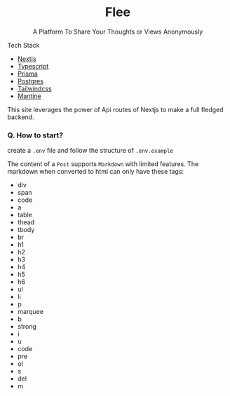 <h1 align="center" >
Flee
</h1>
<p align="center"> A Platform To Share Your Thoughts or Views Anonymously</p>

Tech Stack
- [Nextjs](https://nextjs.org)
- [Typescript](https://typescriptlang.org)
- [Prisma](https://prisma.io)
- [Postgres](https://www.postgresql.org/)
- [Tailwindcss](https://tailwindcss.com)
- [Mantine](https://mantine.dev)

This site leverages the power of Api routes of Nextjs to make a full fledged backend.

### Q. How to start?
create a `.env` file and follow the structure of `.env.example` 


The content of a `Post` supports `Markdown` with limited features. The markdown when converted to html can only have these tags:

- div
- span
- code
- a
- table
- thead
- tbody
- br
- h1
- h2
- h3
- h4
- h5
- h6
- ul
- li
- p
- marquee
- b
- strong
- i
- u
- code
- pre
- ol
- s
- del
- m